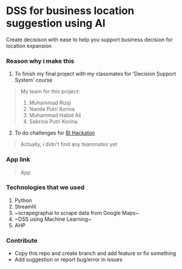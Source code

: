 # DSS for business location suggestion using AI
Create decisison with ease to help you support business decision for location expansion

### Reason why i make this
1. To finish my final project with my classmates for 'Decision Support System' course
> My team for this project:
> 1. Muhammad Rizqi
> 2. Nanda Putri Korina
> 3. Muhammad Habid Ali
> 4. Sabrina Putri Korina

2. To do challenges for [BI Hackaton](https://www.bi.go.id/id/Hackaton/default.aspx)
> Actually, i didn't find any teammates yet

### App link
> App

### Technologies that we used
1. Python
2. Streamlit
3. ~scrapegraphai to scrape data from Google Maps~
4. ~DSS using Machine Learning~
5. AHP

### Contribute
- Copy this repo and create branch and add feature or fix something
- Add suggestion or report bug/error in issues
